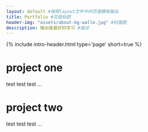 ```yaml
---
layout: default #按照layout文件中的页面模板输出
title: Portfolio #页面标题
header-img: "assets/about-bg-walle.jpg" #封面图
description: 输出是最好的学习 #描述
---
```


<!-- Page Header -->
{% include intro-header.html type='page' short=true %}

<!--插入上面的代码是因为default.html文件中没有定义，于是加载include文件夹中的header.html格式-->

# project one

test test test ...

# project two

test test test ...